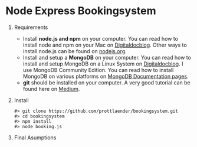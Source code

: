 # Node Express Bookingsystem

1. Requirements


    - Install **node.js and npm** on your computer. You can read how to install node and npm on your Mac on [Digitaldocblog](https://digitaldocblog.com/singleblog?article=1). Other ways to install node.js can be found on [nodejs.org](https://nodejs.org/en/download/).
    - Install and setup a **MongoDB** on your computer.  You can read how to install and setup MongoDB on a Linux System on [Digitaldocblog](https://digitaldocblog.com/singleblog?article=4). I use MongoDB Community Edition. You can read how to install MongoDB on various platforms on [MongoDB Documentation pages](https://docs.mongodb.com/manual/administration/install-community/).
    - **git** should be installed on your computer. A very good tutorial can be found here on [Medium](https://medium.com/@george.seif94/a-full-tutorial-on-how-to-use-github-88466bac7d42).

2. Install

    ```
    #> git clone https://github.com/prottlaender/bookingsystem.git
    #> cd bookingsystem
    #> npm install
    #> node booking.js
    
    ```

3. Final Asumptions
